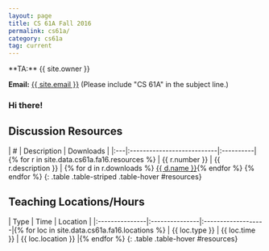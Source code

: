 ```yaml
---
layout: page
title: CS 61A Fall 2016
permalink: cs61a/
category: cs61a
tag: current
---
```


<div class="jumbotron">
**TA:** {{ site.owner }}

**Email:** [{{ site.email }}](<mailto:{{ site.email }}>)
(Please include "CS 61A" in the subject line.)

### Hi there!
</div>

## Discussion Resources

| \# | Description                | Downloads |
|:---|:---------------------------|:----------|{% for r in site.data.cs61a.fa16.resources %}
| {{ r.number }} | {{ r.description }} | {% for d in r.downloads %} <a href="{{ d.link }}" class="btn btn-raised btn-default">{{ d.name }}</a>{% endfor %} {% endfor %}
{: .table .table-striped .table-hover #resources}

## Teaching Locations/Hours

| Type           | Time           | Location           |
|:---------------|:---------------|:-------------------|{% for loc in site.data.cs61a.fa16.locations %}
| {{ loc.type }} | {{ loc.time }} | {{ loc.location }} |{% endfor %}
{: .table .table-hover #resources}
